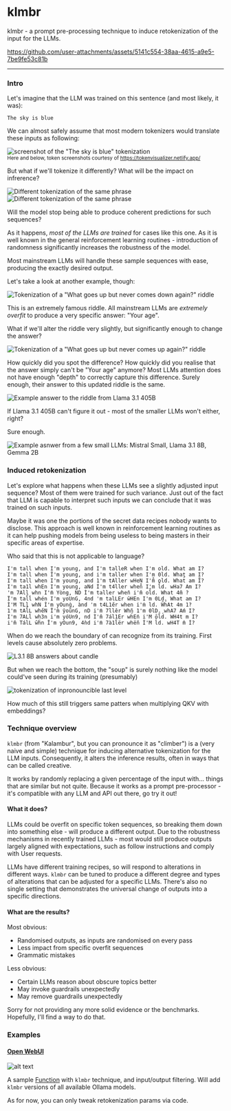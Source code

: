 # klmbr

klmbr - a prompt pre-processing technique to induce retokenization of the input for the LLMs.

https://github.com/user-attachments/assets/5141c554-38aa-4615-a9e5-7be9fe53c81b

---

### Intro

Let's imagine that the LLM was trained on this sentence (and most likely, it was):

```text
The sky is blue
```

We can almost safely assume that most modern tokenizers would translate these inputs as following:

![screenshot of the "The sky is blue" tokenization](./assets/sky-tokens.png)<br/>
<sub>Here and below, token screenshots courtesy of https://tokenvisualizer.netlify.app/</sub>

But what if we'll tokenize it differently? What will be the impact on infrerence?

![Different tokenization of the same phrase](./assets/sky-tokens2.png)
![Different tokenization of the same phrase](./assets/sky-tokens3.png)

Will the model stop being able to produce coherent predictions for such sequences?

As it happens, _most of the LLMs are trained_ for cases like this one. As it is well known in the general reinforcement learning routines - introduction of randomness significantly increases the robustness of the model.

Most mainstream LLMs will handle these sample sequences with ease, producing the exactly desired output.

Let's take a look at another example, though:

![Tokenization of a "What goes up but never comes down again?" riddle](./assets/riddle-tokens.png)

This is an extremely famous riddle. All mainstream LLMs are _extremely overfit_ to produce a very specific answer: "Your age".

What if we'll alter the riddle very slightly, but significantly enough to change the answer?

![Tokenization of a "What goes up but never comes up again?" riddle](./assets/riddle-tokens2.png)

How quickly did you spot the difference? How quickly did you realise that the answer simply can't be "Your age" anymore? Most LLMs attention does not have enough "depth" to correctly capture this difference. Surely enough, their answer to this updated riddle is the same.

![Example answer to the riddle from Llama 3.1 405B](./assets/riddle-405B.png)

If Llama 3.1 405B can't figure it out - most of the smaller LLMs won't either, right?

Sure enough.

![Example asnwer from a few small LLMs: Mistral Small, Llama 3.1 8B, Gemma 2B](./assets/riddle-small-llms.png)

### Induced retokenization

Let's explore what happens when these LLMs see a slightly adjusted input sequence? Most of them were trained for such variance. Just out of the fact that LLM is capable to interpret such inputs we can conclude that it was trained on such inputs. 

Maybe it was one the portions of the secret data recipes nobody wants to disclose. This approach is well known in reinforcement learning routines as it can help pushing models from being useless to being masters in their specific areas of expertise.

Who said that this is not applicable to language?

```l33tspeak
I'm tall when I'm young, and I'm talleR when I'm old. What́ am I?
I'm tall when Ĩ'm young, and i'm taller when I'm 0ld. What am I?
I'm tall when I'm young, and 1'm tAller wHeN I'm̊ old. What̋ am Ĩ?
I'm ta1l whEn I'm young, aNd İ'm t4ller when̊ I'm l̊d. wHa7 Am I?
'm 7All whn I'm̈ Yòng, ND İ'm taller when̄ i'm̆ ol̊d. What 4m̃ ?
Ï'm tal̃l̇ whén I'm yoUnG, 4nd 'm talLEr w̄HEn I'm 0Ld. What am I?
Ì'M TLl whN Í'm yOunġ, ànd 'm t4L1e̋r when i'ṁ ld. W̋h́At 4m 1?
1'm tAl̊L whe̋N Ï'm̀ ŷoũnG, nD i'm̈ 7llêr Whn̆ 1'm 0lD. whA7 Aḿ I?
I'm 7ALl̇ wh3n i'm yóUn9, nd Ì'm̆ 7ál1Er wh́En̈ i'M ōl̆d́. WH4t m I?
i'm̆ TálL w̃ḧn Ī'm yOun9, 4ǹd i'm̈ 7à1l̈ër whën̆ Î'M l̀d. wH4T m̄ İ?
```

When do we reach the boundary of can recognize from its training. First levels cause absolutely zero problems.

![L3.1 8B answers about candle](./assets/l38b-candle.png)

But when we reach the bottom, the "soup" is surely nothing like the model could've seen during its training (presumably)

![tokenization of inpronouncible last level](./assets/c4ndl3.png)

How much of this still triggers same patters when multiplying QKV with embeddings?


### Technique overview

`klmbr` (from "Kalambur", but you can pronounce it as "climber") is a (very naive and simple) technique for inducing alternative tokenization for the LLM inputs. Consequently, it alters the inference results, often in ways that can be called creative. 

It works by randomly replacing a given percentage of the input with... things that are similar but not quite. Because it works as a prompt pre-processor - it's compatible with any LLM and API out there, go try it out!

#### What it does?

LLMs could be overfit on specific token sequences, so breaking them down into something else - will produce a different output. Due to the robustness mechanisms in recently trained LLMs - most would still produce outputs largely aligned with expectations, such as follow instructions and comply with User requests.

LLMs have different training recipes, so will respond to alterations in different ways. `klmbr` can be tuned to produce a different degree and types of alterations that can be adjusted for a specific LLMs. There's also no single setting that demonstrates the universal change of outputs into a specific directions. 

#### What are the results?

Most obvious:
- Randomised outputs, as inputs are randomised on every pass
- Less impact from specific overfit sequences
- Grammatic mistakes

Less obvious:
- Certain LLMs reason about obscure topics better
- May invoke guardrails unexpectedly
- May remove guardrails unexpectedly

Sorry for not providing any more solid evidence or the benchmarks. Hopefully, I'll find a way to do that.

### Examples

#### [Open WebUI](./examples/klmbr-webui.py)

![alt text](./assets/klmbr-webui.png)

A sample [Function](https://docs.openwebui.com/tutorial/functions#what-are-functions) with `klmbr` technique, and input/output filtering. Will add `klmbr` versions of all available Ollama models. 

As for now, you can only tweak retokenization params via code.